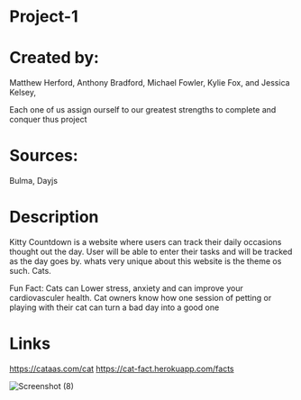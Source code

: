 
# Project-1

# Created by:  

Matthew Herford,
Anthony Bradford, 
Michael Fowler,
Kylie Fox, and
Jessica Kelsey, 

Each one of us assign ourself to our greatest strengths to complete and conquer thus project 



# Sources:
Bulma,
Dayjs

# Description

Kitty Countdown is a website where users can track their daily occasions thought out the day.
User will be able to enter their tasks and will be tracked as the day goes by.
whats very unique about this website is the theme os such. Cats.

Fun Fact: Cats can Lower stress, anxiety and can improve your cardiovasculer health. Cat owners know how one session of petting or playing with their cat can turn a bad day into a good one


# Links
https://cataas.com/cat
https://cat-fact.herokuapp.com/facts

![Screenshot (8)](https://github.com/HolyTonyyyy/Project-1/assets/129125608/903fa4e4-a7f4-4441-b146-5a0f4cd573df)

